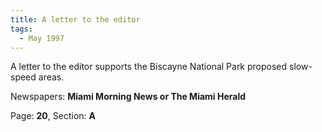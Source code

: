 ```yaml
---  
title: A letter to the editor  
tags:  
  - May 1997  
---  
```

  
A letter to the editor supports the Biscayne National Park proposed slow-speed areas.  
  
Newspapers: **Miami Morning News or The Miami Herald**  
  
Page: **20**, Section: **A** 
